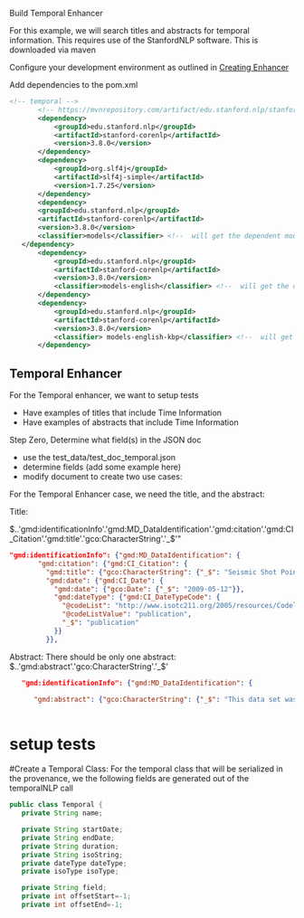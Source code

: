 Build Temporal Enhancer

For this example, we will search titles and abstracts for temporal information.
This requires use of the StanfordNLP software. This is downloaded via maven
 

Configure your development environment as outlined in [Creating Enhancer](CreatingEnhancer.md)

Add dependencies to the pom.xml
 ```xml
 <!-- temporal -->
        <!-- https://mvnrepository.com/artifact/edu.stanford.nlp/stanford-corenlp -->
        <dependency>
            <groupId>edu.stanford.nlp</groupId>
            <artifactId>stanford-corenlp</artifactId>
            <version>3.8.0</version>
        </dependency>
        <dependency>
            <groupId>org.slf4j</groupId>
            <artifactId>slf4j-simple</artifactId>
            <version>1.7.25</version>
        </dependency>
        <dependency>
        <groupId>edu.stanford.nlp</groupId>
        <artifactId>stanford-corenlp</artifactId>
        <version>3.8.0</version>
        <classifier>models</classifier> <!--  will get the dependent model jars -->
    </dependency>
        <dependency>
            <groupId>edu.stanford.nlp</groupId>
            <artifactId>stanford-corenlp</artifactId>
            <version>3.8.0</version>
            <classifier>models-english</classifier> <!--  will get the dependent model jars -->
        </dependency>
        <dependency>
            <groupId>edu.stanford.nlp</groupId>
            <artifactId>stanford-corenlp</artifactId>
            <version>3.8.0</version>
            <classifier> models-english-kbp</classifier> <!--  will get the dependent model jars -->
        </dependency>
 ```

Temporal Enhancer
--------------

For the Temporal enhancer, we want to setup tests
* Have examples of titles that include Time Information
* Have examples of abstracts that include Time Information

Step Zero,
Determine what field(s) in the JSON doc
* use the test_data/test_doc_temporal.json
* determine fields
(add some example here)
* modify document to create two use cases:

For the Temporal Enhancer case, we need the title, and the abstract:

Title:

 $..'gmd:identificationInfo'.'gmd:MD_DataIdentification'.'gmd:citation'.'gmd:CI_Citation'.'gmd:title'.'gco:CharacterString'.'_$'"
 ```json
"gmd:identificationInfo": {"gmd:MD_DataIdentification": {
        "gmd:citation": {"gmd:CI_Citation": {
          "gmd:title": {"gco:CharacterString": {"_$": "Seismic Shot Point Navigation Data from the Long Island Shelf acquired during the R/V Endeavor expedition EN370 (2002) "}},
          "gmd:date": {"gmd:CI_Date": {
            "gmd:date": {"gco:Date": {"_$": "2009-05-12"}},
            "gmd:dateType": {"gmd:CI_DateTypeCode": {
              "@codeList": "http://www.isotc211.org/2005/resources/Codelist/gmxCodelists.xml#CI_DateTypeCode",
              "@codeListValue": "publication",
              "_$": "publication"
            }}
          }},     
```   

Abstract:
There should be only one abstract:
$..'gmd:abstract'.'gco:CharacterString'.'_$'

  ```json
     "gmd:identificationInfo": {"gmd:MD_DataIdentification": {

        "gmd:abstract": {"gco:CharacterString": {"_$": "This data set was acquired with the LDEO Portable HiRes Multi-Channel Seismic system during Endeavor expedition R/V EN370 conducted in 2002 (Chief Scientist: Dr. Gregory Mountain; Investigators: Dr. Gregory Mountain, Dr. Cecilia McHugh, and Dr. Nicholas Christie-Blick). These data files are of ASCII format and include Seismic Shot Point Navigation data that provide the primary seismic navigation source for this cruise. Data were acquired as part of the project: Hi-Res MCS, CHIRP and side-scan sonar study of NY/NJ margins, and funding was provided by NSF grants: OCE01-19019 and OCE02-24767. Test: Data are from 2000 to 2001. and January 1999 to December 1999"}},
    
```   

# setup tests




#Create a Temporal Class:
For the temporal class that will be serialized in the provenance, we the following fields are generated out of the 
temporalNLP call

 ```java
public class Temporal {
    private String name;

    private String startDate;
    private String endDate;
    private String duration;
    private String isoString;
    private dateType dateType;
    private isoType isoType;

    private String field;
    private int offsetStart=-1;
    private int offsetEnd=-1;
 ```        
